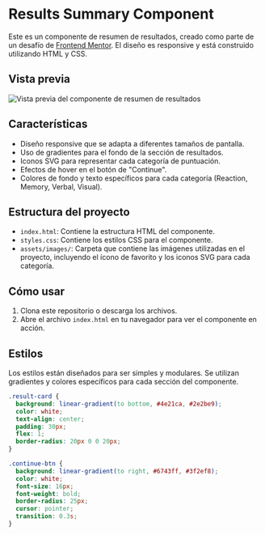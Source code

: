 # Results Summary Component

Este es un componente de resumen de resultados, creado como parte de un desafío de [Frontend Mentor](https://www.frontendmentor.io). El diseño es responsive y está construido utilizando HTML y CSS.

## Vista previa

![Vista previa del componente de resumen de resultados](./design/desktop-preview.jpg)

## Características

- Diseño responsive que se adapta a diferentes tamaños de pantalla.
- Uso de gradientes para el fondo de la sección de resultados.
- Iconos SVG para representar cada categoría de puntuación.
- Efectos de hover en el botón de "Continue".
- Colores de fondo y texto específicos para cada categoría (Reaction, Memory, Verbal, Visual).

## Estructura del proyecto

- `index.html`: Contiene la estructura HTML del componente.
- `styles.css`: Contiene los estilos CSS para el componente.
- `assets/images/`: Carpeta que contiene las imágenes utilizadas en el proyecto, incluyendo el ícono de favorito y los iconos SVG para cada categoría.

## Cómo usar

1. Clona este repositorio o descarga los archivos.
2. Abre el archivo `index.html` en tu navegador para ver el componente en acción.

## Estilos

Los estilos están diseñados para ser simples y modulares. Se utilizan gradientes y colores específicos para cada sección del componente.

```css
.result-card {
  background: linear-gradient(to bottom, #4e21ca, #2e2be9);
  color: white;
  text-align: center;
  padding: 30px;
  flex: 1;
  border-radius: 20px 0 0 20px;
}

.continue-btn {
  background: linear-gradient(to right, #6743ff, #3f2ef8);
  color: white;
  font-size: 16px;
  font-weight: bold;
  border-radius: 25px;
  cursor: pointer;
  transition: 0.3s;
}
